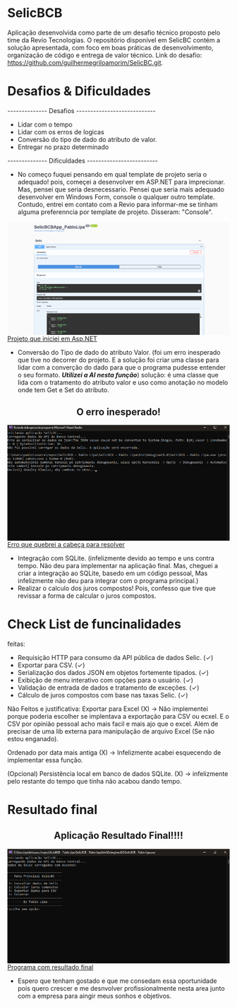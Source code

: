 ﻿# SelicBCB

Aplicação desenvolvida como parte de um desafio técnico proposto pelo time da Revio Tecnologias. O repositório disponível em SelicBC contém a solução apresentada, com foco em boas práticas de desenvolvimento, organização de código e entrega de valor técnico. Link do desafio: https://github.com/guilhermegriloamorim/SelicBC.git.

# Desafios & Dificuldades
-------------- Desafios ----------------------------
* Lidar com o tempo
* Lidar com os erros de logicas
* Conversão do tipo de dado do atributo de valor.
* Entregar no prazo determinado

-------------- Dificuldades -------------------------
* No começo fuquei pensando em qual template de projeto seria o adequado! pois, começei a desenvolver em ASP.NET para imprecionar. Mas, pensei que seria desnecessario. Pensei que seria mais adequado desenvolver em Windows Form, console o qualquer outro template. Contudo, entrei em contato com a Revio para informar-me se tinham alguma preferenncia por template de projeto. Disseram: "Console".

<picture>
  <source media="(prefers-color-scheme: dark)" srcset="./AspProj.png">
  <source media="(prefers-color-scheme: light)" srcset="./AspProj.png">
  <img align="left" alt="description" src="./AspProj.png">
</picture>  




[Projeto que iniciei em Asp.NET](/AspProj.png)

* Conversão do Tipo de dado do atributo Valor. (foi um erro inesperado que tive no decorrer do projeto. E a solução foi criar uma classe para lidar com a converção do dado para que o programa pudesse entender o seu formato. ***Utilizei a AI nesta função***)
solução: é uma classe que lida com o tratamento do atributo valor e uso como anotação no modelo onde tem Get e Set do atributo.

<h2 align="center">O erro inesperado!</h2> 
<picture>
  <source media="(prefers-color-scheme: dark)" srcset="./ErroTipo.png">
  <source media="(prefers-color-scheme: light)" srcset="./ErroTipo.png">
  <img align="left" alt="description" src="./ErroTipo.png">
</picture>  





[Erro que quebrei a cabeça para resolver](/ErroTipo.png)

* Integração com SQLite. (infelizmente devido ao tempo e uns contra tempo. Não deu para implementar na aplicação final. Mas, cheguei a criar a integração ao SQLite, basedo em um código pessoal, Mas infelizmente não deu para integrar com o  programa principal.)
* Realizar o calculo dos juros compostos! Pois, confesso que tive que revissar a forma de calcular o juros compostos.

# Check List de funcinalidades
feitas: 
* Requisição HTTP para consumo da API pública de dados Selic. (✓)
* Exportar para CSV. (✓)
* Serialização dos dados JSON em objetos fortemente tipados. (✓)
* Exibição de menu interativo com opções para o usuário. (✓)
* Validação de entrada de dados e tratamento de exceções. (✓)
* Cálculo de juros compostos com base nas taxas Selic. (✓)

Não Feitos e justificativa: 
Exportar para Excel (X) -> Não implementei porque poderia escolher se implentava a exportação para CSV ou ecxel. E o CSV por opinião pessoal acho mais facil e mais ajo que o excel. Além de precisar de uma lib externa para manipulação de arquivo Excel (Se não estou enganado). 

Ordenado por data mais antiga (X) -> Infelizmente acabei esquecendo de implementar essa função.  

(Opcional) Persistência local em banco de dados SQLite. (X) -> infelizmente pelo restante do tempo que tinha não acabou dando tempo.

# Resultado final

<h2 align="center">Aplicação Resultado Final!!!!</h2> 
<picture>
  <source media="(prefers-color-scheme: dark)" srcset="./ProgramaFinal.png">
  <source media="(prefers-color-scheme: light)" srcset="./ProgramaFinal.png">
  <img align="left" alt="description" src="./ProgramaFinal.png">
</picture>  





[Programa com resultado final](/ProgramaFinal.png)

* Espero que tenham gostado e que me consedam essa oportunidade pois quero crescer e me desnvolver profissionalmente nesta area junto com a empresa para aingir meus sonhos e objetivos.
